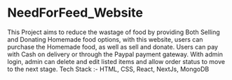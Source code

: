 # NeedForFeed_Website
This Project aims to reduce the wastage of food by providing Both Selling and Donating Homemade food options, with this website, users can purchase the Homemade food, as well as sell and donate. Users can pay with Cash on delivery or through the Paypal payment gateway. With admin login, admin can delete and edit listed items and allow order status to move to the next stage. Tech Stack :- HTML, CSS, React, NextJs, MongoDB
